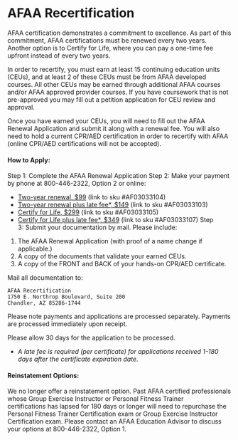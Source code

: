 # AFAA Recertification

AFAA certification demonstrates a commitment to excellence. As part of this commitment, AFAA certifications must be renewed every two years. Another option is to Certify for Life, where you can pay a one-time fee upfront instead of every two years.

In order to recertify, you must earn at least 15 continuing education units (CEUs), and at least 2 of these CEUs must be from AFAA developed courses. All other CEUs may be earned through additional AFAA courses and/or AFAA approved provider courses. If you have coursework that is not pre-approved you may fill out a petition application for CEU review and approval.

Once you have earned your CEUs, you will need to fill out the AFAA Renewal Application and submit it along with a renewal fee. You will also need to hold a current CPR/AED certification in order to recertify with AFAA (online CPR/AED certifications will not be accepted).

#### How to Apply:

Step 1: Complete the AFAA Renewal Application
Step 2: Make your payment by phone at 800-446-2322, Option 2 or online:
 * [Two-year renewal, $99](https://shop.nasm.org/addtocart.aspx?productid=9242) (link to sku #AF03033104)
 * [Two-year renewal plus late fee*, $149](https://shop.nasm.org/addtocart.aspx?productid=9242) (link to sku #AF03033103)
 * [Certify for Life, $299](https://shop.nasm.org/addtocart.aspx?productid=9242) (link to sku #AF03033105)
 * [Certify for Life plus late fee*, $349](https://shop.nasm.org/addtocart.aspx?productid=9242) (link to sku #AF03033107)
Step 3: Submit your documentation by mail. Please include:
 1. The AFAA Renewal Application (with proof of a name change if applicable.)
 1. A copy of the documents that validate your earned CEUs.
 1. A copy of the FRONT and BACK of your hands-on CPR/AED certificate.

Mail all documentation to:

```
AFAA Recertification
1750 E. Northrop Boulevard, Suite 200
Chandler, AZ 85286-1744
```
Please note payments and applications are processed separately. Payments are processed immediately upon receipt.

Please allow 30 days for the application to be processed.

* *A late fee is required (per certificate) for applications received 1-180 days after the certificate expiration date.*

#### Reinstatement Options:

We no longer offer a reinstatement option. Past AFAA certified professionals whose Group Exercise Instructor or Personal Fitness Trainer certifications has lapsed for 180 days or longer will need to repurchase the Personal Fitness Trainer Certification exam or Group Exercise Instructor Certification exam. Please contact an AFAA Education Advisor to discuss your options at 800-446-2322, Option 1.
